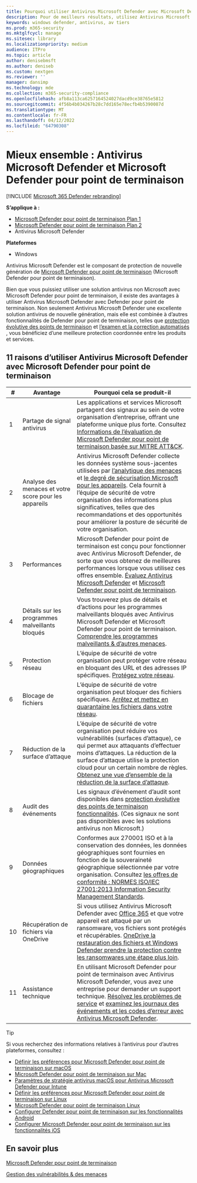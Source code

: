 ```yaml
---
title: Pourquoi utiliser Antivirus Microsoft Defender avec Microsoft Defender pour point de terminaison
description: Pour de meilleurs résultats, utilisez Antivirus Microsoft Defender avec vos autres offres Microsoft.
keywords: windows defender, antivirus, av tiers
ms.prod: m365-security
ms.mktglfcycl: manage
ms.sitesec: library
ms.localizationpriority: medium
audience: ITPro
ms.topic: article
author: denisebmsft
ms.author: deniseb
ms.custom: nextgen
ms.reviewer: ''
manager: dansimp
ms.technology: mde
ms.collection: m365-security-compliance
ms.openlocfilehash: afb8a113ca6257164524027dacd9ce38765e5812
ms.sourcegitcommit: 4f56b4b034267b28c7dd165e78ecfb4b5390087d
ms.translationtype: MT
ms.contentlocale: fr-FR
ms.lasthandoff: 04/12/2022
ms.locfileid: "64790308"
---
```

# <a name="better-together-microsoft-defender-antivirus-and-microsoft-defender-for-endpoint"></a>Mieux ensemble : Antivirus Microsoft Defender et Microsoft Defender pour point de terminaison

[!INCLUDE [Microsoft 365 Defender rebranding](../../includes/microsoft-defender.md)]


**S’applique à :**

- [Microsoft Defender pour point de terminaison Plan 1](https://go.microsoft.com/fwlink/p/?linkid=2154037)
- [Microsoft Defender pour point de terminaison Plan 2](https://go.microsoft.com/fwlink/p/?linkid=2154037)
- Antivirus Microsoft Defender

**Plateformes**
- Windows

Antivirus Microsoft Defender est le composant de protection de nouvelle génération de [Microsoft Defender pour point de terminaison](/microsoft-365/security/defender-endpoint/microsoft-defender-endpoint) (Microsoft Defender pour point de terminaison).

Bien que vous puissiez utiliser une solution antivirus non Microsoft avec Microsoft Defender pour point de terminaison, il existe des avantages à utiliser Antivirus Microsoft Defender avec Defender pour point de terminaison. Non seulement Antivirus Microsoft Defender une excellente solution antivirus de nouvelle génération, mais elle est combinée à d’autres fonctionnalités de Defender pour point de terminaison, telles que [protection évolutive des points de terminaison](/microsoft-365/security/defender-endpoint/overview-endpoint-detection-response) et [l’examen et la correction automatisés](/microsoft-365/security/defender-endpoint/automated-investigations) , vous bénéficiez d’une meilleure protection coordonnée entre les produits et services.

## <a name="11-reasons-to-use-microsoft-defender-antivirus-together-with-microsoft-defender-for-endpoint"></a>11 raisons d’utiliser Antivirus Microsoft Defender avec Microsoft Defender pour point de terminaison

|#|Avantage|Pourquoi cela se produit-il|
|--|--|--|
|1|Partage de signal antivirus|Les applications et services Microsoft partagent des signaux au sein de votre organisation d’entreprise, offrant une plateforme unique plus forte. Consultez [Informations de l’évaluation de Microsoft Defender pour point de terminaison basée sur MITRE ATT&CK](https://www.microsoft.com/security/blog/2018/12/03/insights-from-the-mitre-attack-based-evaluation-of-windows-defender-atp/).|
|2|Analyse des menaces et votre score pour les appareils|Antivirus Microsoft Defender collecte les données système sous-jacentes utilisées par [l’analytique des menaces](/microsoft-365/security/defender-endpoint/threat-analytics) et [le degré de sécurisation Microsoft pour les appareils](/microsoft-365/security/defender-endpoint/tvm-microsoft-secure-score-devices). Cela fournit à l’équipe de sécurité de votre organisation des informations plus significatives, telles que des recommandations et des opportunités pour améliorer la posture de sécurité de votre organisation.|
|3|Performances|Microsoft Defender pour point de terminaison est conçu pour fonctionner avec Antivirus Microsoft Defender, de sorte que vous obtenez de meilleures performances lorsque vous utilisez ces offres ensemble. [Évaluez Antivirus Microsoft Defender](evaluate-microsoft-defender-antivirus.md) et [Microsoft Defender pour point de terminaison](/microsoft-365/security/defender-endpoint/evaluate-mde).|
|4|Détails sur les programmes malveillants bloqués|Vous trouverez plus de détails et d’actions pour les programmes malveillants bloqués avec Antivirus Microsoft Defender et Microsoft Defender pour point de terminaison. [Comprendre les programmes malveillants & d’autres menaces](/windows/security/threat-protection/intelligence/understanding-malware).|
|5|Protection réseau|L’équipe de sécurité de votre organisation peut protéger votre réseau en bloquant des URL et des adresses IP spécifiques. [Protégez votre réseau](/microsoft-365/security/defender-endpoint/network-protection).|
|6 |Blocage de fichiers|L’équipe de sécurité de votre organisation peut bloquer des fichiers spécifiques. [Arrêtez et mettez en quarantaine les fichiers dans votre réseau](/microsoft-365/security/defender-endpoint/respond-file-alerts#stop-and-quarantine-files-in-your-network).|
|7 |Réduction de la surface d’attaque|L’équipe de sécurité de votre organisation peut réduire vos vulnérabilités (surfaces d’attaque), ce qui permet aux attaquants d’effectuer moins d’attaques. La réduction de la surface d’attaque utilise la protection cloud pour un certain nombre de règles. [Obtenez une vue d’ensemble de la réduction de la surface d’attaque](/microsoft-365/security/defender-endpoint/overview-attack-surface-reduction).|
|8 |Audit des événements|Les signaux d’événement d’audit sont disponibles dans [protection évolutive des points de terminaison fonctionnalités](/microsoft-365/security/defender-endpoint/overview-endpoint-detection-response). (Ces signaux ne sont pas disponibles avec les solutions antivirus non Microsoft.)|
|9 |Données géographiques|Conformes aux 270001 ISO et à la conservation des données, les données géographiques sont fournies en fonction de la souveraineté géographique sélectionnée par votre organisation. Consultez [les offres de conformité : NORMES ISO/IEC 27001:2013 Information Security Management Standards](/microsoft-365/compliance/offering-iso-27001).|
|10|Récupération de fichiers via OneDrive|Si vous utilisez Antivirus Microsoft Defender avec [Office 365](/Office365/Enterprise) et que votre appareil est attaqué par un ransomware, vos fichiers sont protégés et récupérables. [OneDrive la restauration des fichiers et Windows Defender prendre la protection contre les ransomwares une étape plus loin](https://techcommunity.microsoft.com/t5/Microsoft-OneDrive-Blog/OneDrive-Files-Restore-and-Windows-Defender-takes-ransomware/ba-p/188001).|
|11|Assistance technique|En utilisant Microsoft Defender pour point de terminaison avec Antivirus Microsoft Defender, vous avez une entreprise pour demander un support technique. [Résolvez les problèmes de service](/microsoft-365/security/defender-endpoint/troubleshoot-mdatp) et [examinez les journaux des événements et les codes d’erreur avec Antivirus Microsoft Defender](troubleshoot-microsoft-defender-antivirus.md).|

> [!TIP]
> Si vous recherchez des informations relatives à l’antivirus pour d’autres plateformes, consultez :
> - [Définir les préférences pour Microsoft Defender pour point de terminaison sur macOS](mac-preferences.md)
> - [Microsoft Defender pour point de terminaison sur Mac](microsoft-defender-endpoint-mac.md)
> - [Paramètres de stratégie antivirus macOS pour Antivirus Microsoft Defender pour Intune](/mem/intune/protect/antivirus-microsoft-defender-settings-macos)
> - [Définir les préférences pour Microsoft Defender pour point de terminaison sur Linux](linux-preferences.md)
> - [Microsoft Defender pour point de terminaison Linux](microsoft-defender-endpoint-linux.md)
> - [Configurer Defender pour point de terminaison sur les fonctionnalités Android](android-configure.md)
> - [Configurer Microsoft Defender pour point de terminaison sur les fonctionnalités iOS](ios-configure-features.md)

## <a name="learn-more"></a>En savoir plus

[Microsoft Defender pour point de terminaison](/microsoft-365/security/defender-endpoint/microsoft-defender-endpoint)

[Gestion des vulnérabilités & des menaces](/microsoft-365/security/defender-endpoint/next-gen-threat-and-vuln-mgt)
